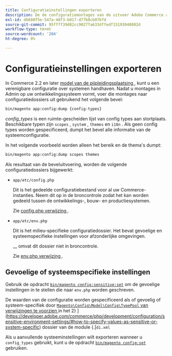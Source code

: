 ```yaml
---
title: Configuratieinstellingen exporteren
description: De de configuratiemontages van de uitvoer Adobe Commerce aan configuratiedossiers, die ook als config stortplaats worden bekend.
exl-id: db680f5e-547a-48f3-b017-d77b8cb07bfd
source-git-commit: 95ffff39d82cc9027fa633dffedf15193040802d
workflow-type: tm+mt
source-wordcount: '204'
ht-degree: 0%

---
```


# Configuratieinstellingen exporteren

In Commerce 2.2 en later [ model van de pijpleidingsplaatsing ](../deployment/technical-details.md), kunt u een verenigbare configuratie over systemen handhaven. Nadat u montages in Admin op uw ontwikkelingssysteem vormt, voer die montages naar configuratiedossiers uit gebruikend het volgende bevel:

```bash
bin/magento app:config:dump {config-types}
```

_config_types_ is een ruimte-gescheiden lijst van config types aan stortplaats. Beschikbare typen zijn `scopes` , `system` , `themes` en `i18n` . Als geen config types worden gespecificeerd, dumpt het bevel alle informatie van de systeemconfiguratie.

In het volgende voorbeeld worden alleen het bereik en de thema&#39;s dumpt:

```bash
bin/magento app:config:dump scopes themes
```

Als resultaat van de beveluitvoering, worden de volgende configuratiedossiers bijgewerkt:

- `app/etc/config.php`

  Dit is het gedeelde configuratiebestand voor al uw Commerce-instanties.
Neem dit op in de broncontrole zodat het kan worden gedeeld tussen de ontwikkelings-, bouw- en productiesystemen.

  Zie [ config.php verwijzing ](../reference/config-reference-configphp.md).

- `app/etc/env.php`

  Dit is het milieu-specifieke configuratiedossier.
Het bevat gevoelige en systeemspecifieke instellingen voor afzonderlijke omgevingen.

  __ omvat dit dossier niet in broncontrole.

  Zie [ env.php verwijzing ](../reference/config-reference-envphp.md).

## Gevoelige of systeemspecifieke instellingen

Gebruik de opdracht [`bin/magento config:sensitive:set`](set-configuration-values.md#set-values) om de gevoelige instellingen in te stellen die naar `env.php` worden geschreven.

De waarden van de configuratie worden gespecificeerd als of gevoelig of systeem-specifiek door [`Magento\Config\Model\Config\TypePool` van verwijzingen te voorzien ](https://github.com/magento/magento2/blob/2.4/app/code/Magento/Config/Model/Config/TypePool.php) in het 2} ](https://developer.adobe.com/commerce/php/development/configuration/sensitive-environment-settings/#how-to-specify-values-as-sensitive-or-system-specific) dossier van de module {.[`di.xml`

Als u aanvullende systeeminstellingen wilt exporteren wanneer u `config_types` gebruikt, kunt u de opdracht [`bin/magento config:set`](set-configuration-values.md#set-values) gebruiken.

